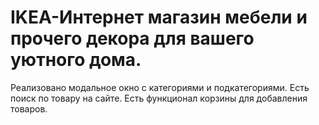 # IKEA-Интернет магазин мебели и прочего декора для вашего уютного дома.
Реализовано модальное окно с категориями и подкатегориями.
Есть поиск по товару на сайте.
Есть функционал корзины для добавления товаров.

